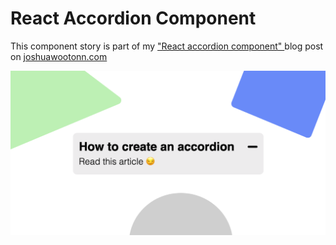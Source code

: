 # React Accordion Component

This component story is part of my
<a href="https://www.joshuawootonn.com/react-accordion-component" className="font-bold underline text-purple">
"React accordion component"
</a>
blog post on
<a href="https://www.joshuawootonn.com/" className="font-bold underline text-purple">joshuawootonn.com</a>

![Alt text](./public/preview.png?raw=true "preview of react accordion component")
